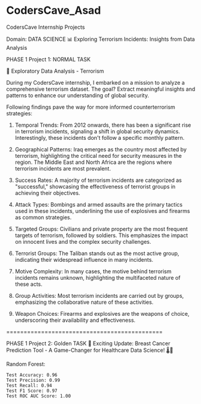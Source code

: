 # CodersCave_Asad
CodersCave Internship Projects

Domain: DATA SCIENCE
📊 Exploring Terrorism Incidents: Insights from Data Analysis

PHASE 1 Project 1: NORMAL TASK

🚀 Exploratory Data Analysis - Terrorism

During my CodersCave internship, I embarked on a mission to analyze a comprehensive terrorism dataset. The goal? Extract meaningful insights and patterns to enhance our understanding of global security.

Following findings pave the way for more informed counterterrorism strategies:

1. Temporal Trends: From 2012 onwards, there has been a significant rise in terrorism incidents, signaling a shift in global security dynamics. Interestingly, these incidents don't follow a specific monthly pattern.

2. Geographical Patterns: Iraq emerges as the country most affected by terrorism, highlighting the critical need for security measures in the region. The Middle East and North Africa are the regions where terrorism incidents are most prevalent.

3. Success Rates: A majority of terrorism incidents are categorized as "successful," showcasing the effectiveness of terrorist groups in achieving their objectives.

4. Attack Types: Bombings and armed assaults are the primary tactics used in these incidents, underlining the use of explosives and firearms as common strategies.

5. Targeted Groups: Civilians and private property are the most frequent targets of terrorism, followed by soldiers. This emphasizes the impact on innocent lives and the complex security challenges.

6. Terrorist Groups: The Taliban stands out as the most active group, indicating their widespread influence in many incidents.

7. Motive Complexity: In many cases, the motive behind terrorism incidents remains unknown, highlighting the multifaceted nature of these acts.

8. Group Activities: Most terrorism incidents are carried out by groups, emphasizing the collaborative nature of these activities.

9. Weapon Choices: Firearms and explosives are the weapons of choice, underscoring their availability and effectiveness.

=============================================


PHASE 1 Project 2: Golden TASK
📢 Exciting Update: Breast Cancer Prediction Tool - A Game-Changer for Healthcare Data Science! 🌡️🔬

Random Forest:

    Test Accuracy: 0.96
    Test Precision: 0.99
    Test Recall: 0.94
    Test F1 Score: 0.97
    Test ROC AUC Score: 1.00